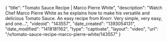 {
    "title": "Tomato Sauce Recipe | Marco Pierre White",
    "description": "Watch Chef Marco Pierre White as he explains how to make his versatile and delicious Tomato Sauce. An easy recipe from Knorr. Very simple, very easy, and one...",
    "videoid": "143557",
    "date_created": "1393054131",
    "date_modified": "1418181162",
    "type": "captivate",
    "layout": "video",
    "url": "\/v\/tomato-sauce-recipe-marco-pierre-white\/143557"
}
